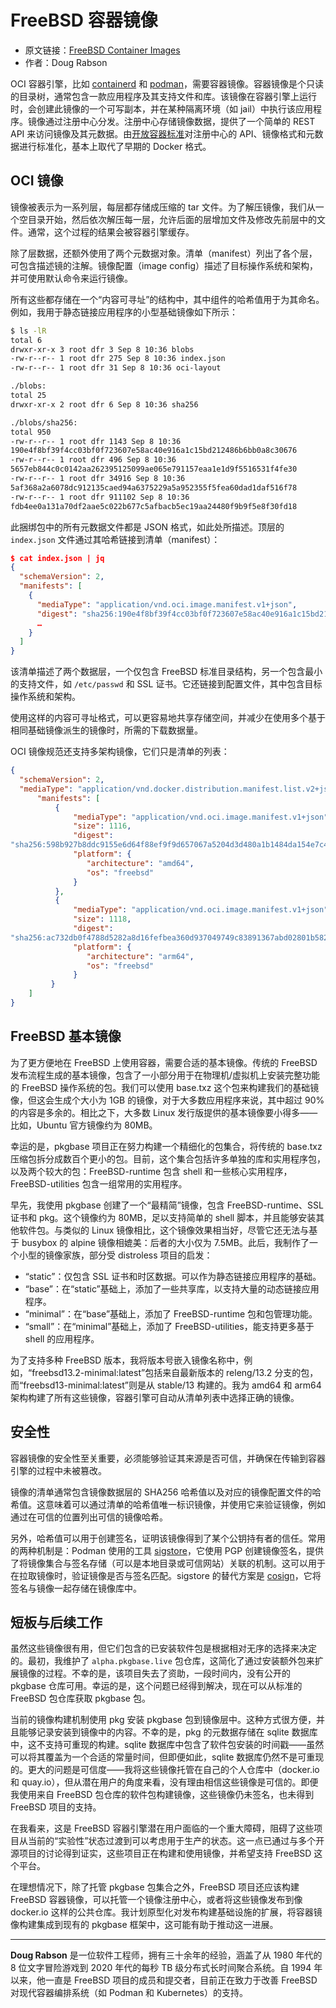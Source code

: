 # FreeBSD 容器镜像

- 原文链接：[FreeBSD Container Images](https://freebsdfoundation.org/our-work/journal/browser-based-edition/freebsd-14-0/freebsd-container-images/)
- 作者：Doug Rabson

OCI 容器引擎，比如 [containerd](https://containerd.io/) 和 [podman](https://podman.io/)，需要容器镜像。容器镜像是个只读的目录树，通常包含一款应用程序及其支持文件和库。该镜像在容器引擎上运行时，会创建此镜像的一个可写副本，并在某种隔离环境（如 jail）中执行该应用程序。镜像通过注册中心分发。注册中心存储镜像数据，提供了一个简单的 REST API 来访问镜像及其元数据。由[开放容器标准](https://opencontainers.org/)对注册中心的 API、镜像格式和元数据进行标准化，基本上取代了早期的 Docker 格式。

## OCI 镜像

镜像被表示为一系列层，每层都存储成压缩的 tar 文件。为了解压镜像，我们从一个空目录开始，然后依次解压每一层，允许后面的层增加文件及修改先前层中的文件。通常，这个过程的结果会被容器引擎缓存。

除了层数据，还额外使用了两个元数据对象。清单（manifest）列出了各个层，可包含描述镜的注解。镜像配置（image config）描述了目标操作系统和架构，并可使用默认命令来运行镜像。

所有这些都存储在一个“内容可寻址”的结构中，其中组件的哈希值用于为其命名。例如，我用于静态链接应用程序的小型基础镜像如下所示：

```sh
$ ls -lR
total 6
drwxr-xr-x 3 root dfr 3 Sep 8 10:36 blobs
-rw-r--r-- 1 root dfr 275 Sep 8 10:36 index.json
-rw-r--r-- 1 root dfr 31 Sep 8 10:36 oci-layout

./blobs:
total 25
drwxr-xr-x 2 root dfr 6 Sep 8 10:36 sha256

./blobs/sha256:
total 950
-rw-r--r-- 1 root dfr 1143 Sep 8 10:36
190e4f8bf39f4cc03bf0f723607e58ac40e916a1c15bd212486b6bb0a8c30676
-rw-r--r-- 1 root dfr 496 Sep 8 10:36
5657eb844c0c0142aa262395125099ae065e791157eaa1e1d9f5516531f4fe30
-rw-r--r-- 1 root dfr 34916 Sep 8 10:36
5af368a2a6078dc912135caed94a6375229a5a952355f5fea60dad1daf516f78
-rw-r--r-- 1 root dfr 911102 Sep 8 10:36
fdb4ee0a131a70df2aae5c022b677c5afbacb5ec19aa24480f9b9f5e8f30fd18
```

此捆绑包中的所有元数据文件都是 JSON 格式，如此处所描述。顶层的 `index.json` 文件通过其哈希链接到清单（manifest）：

```json
$ cat index.json | jq
{
  "schemaVersion": 2,
  "manifests": [
    {
      "mediaType": "application/vnd.oci.image.manifest.v1+json",
      "digest": "sha256:190e4f8bf39f4cc03bf0f723607e58ac40e916a1c15bd212486b6bb0a8c30676",
      …
    }
  ]
}
```

该清单描述了两个数据层，一个仅包含 FreeBSD 标准目录结构，另一个包含最小的支持文件，如 `/etc/passwd` 和 SSL 证书。它还链接到配置文件，其中包含目标操作系统和架构。

使用这样的内容可寻址格式，可以更容易地共享存储空间，并减少在使用多个基于相同基础镜像派生的镜像时，所需的下载数据量。

OCI 镜像规范还支持多架构镜像，它们只是清单的列表：

```json
{
  "schemaVersion": 2,
  "mediaType": "application/vnd.docker.distribution.manifest.list.v2+json",
      "manifests": [
          {
              "mediaType": "application/vnd.oci.image.manifest.v1+json",
              "size": 1116,
              "digest":
"sha256:598b927b8ddc9155e6d64f88ef9f9d657067a5204d3d480a1b1484da154e7c4",
              "platform": {
                 "architecture": "amd64",
                 "os": "freebsd"
              }
          },
          {
              "mediaType": "application/vnd.oci.image.manifest.v1+json",
              "size": 1118,
              "digest":
"sha256:ac732db0f4788d5282a8d16fefbea360d937049749c83891367abd02801b582",
              "platform": {
                 "architecture": "arm64",
                 "os": "freebsd"
              }
         }
    ]
}
```

## FreeBSD 基本镜像

为了更方便地在 FreeBSD 上使用容器，需要合适的基本镜像。传统的 FreeBSD 发布流程生成的基本镜像，包含了一小部分用于在物理机/虚拟机上安装完整功能的 FreeBSD 操作系统的包。我们可以使用 base.txz 这个包来构建我们的基础镜像，但这会生成个大小为 1GB 的镜像，对于大多数应用程序来说，其中超过 90% 的内容是多余的。相比之下，大多数 Linux 发行版提供的基本镜像要小得多——比如，Ubuntu 官方镜像约为 80MB。

幸运的是，pkgbase 项目正在努力构建一个精细化的包集合，将传统的 base.txz 压缩包拆分成数百个更小的包。目前，这个集合包括许多单独的库和实用程序包，以及两个较大的包：FreeBSD-runtime 包含 shell 和一些核心实用程序，FreeBSD-utilities 包含一组常用的实用程序。

早先，我使用 pkgbase 创建了一个“最精简”镜像，包含 FreeBSD-runtime、SSL 证书和 pkg。这个镜像约为 80MB，足以支持简单的 shell 脚本，并且能够安装其他软件包。与类似的 Linux 镜像相比，这个镜像效果相当好，尽管它还无法与基于 busybox 的 alpine 镜像相媲美：后者的大小仅为 7.5MB。此后，我制作了一个小型的镜像家族，部分受 distroless 项目的启发：

* “static”：仅包含 SSL 证书和时区数据。可以作为静态链接应用程序的基础。
* “base”：在“static”基础上，添加了一些共享库，以支持大量的动态链接应用程序。
* “minimal”：在“base”基础上，添加了 FreeBSD-runtime 包和包管理功能。
* “small”：在“minimal”基础上，添加了 FreeBSD-utilities，能支持更多基于 shell 的应用程序。

为了支持多种 FreeBSD 版本，我将版本号嵌入镜像名称中，例如，“freebsd13.2-minimal:latest”包括来自最新版本的 releng/13.2 分支的包，而“freebsd13-minimal:latest”则是从 stable/13 构建的。我为 amd64 和 arm64 架构构建了所有这些镜像，容器引擎可自动从清单列表中选择正确的镜像。

## 安全性

容器镜像的安全性至关重要，必须能够验证其来源是否可信，并确保在传输到容器引擎的过程中未被篡改。

镜像的清单通常包含镜像数据层的 SHA256 哈希值以及对应的镜像配置文件的哈希值。这意味着可以通过清单的哈希值唯一标识镜像，并使用它来验证镜像，例如通过在可信的位置列出可信的镜像哈希。

另外，哈希值可以用于创建签名，证明该镜像得到了某个公钥持有者的信任。常用的两种机制是：Podman 使用的工具 [sigstore](https://access.redhat.com/documentation/en-us/red_hat_enterprise_linux/8/html/building_running_and_managing_containers/assembly_signing-container-images_building-running-and-managing-containers)，它使用 PGP 创建镜像签名，提供了将镜像集合与签名存储（可以是本地目录或可信网站）关联的机制。这可以用于在拉取镜像时，验证镜像是否与签名匹配。sigstore 的替代方案是 [cosign](https://github.com/sigstore/cosign)，它将签名与镜像一起存储在镜像库中。

## 短板与后续工作

虽然这些镜像很有用，但它们包含的已安装软件包是根据相对无序的选择来决定的。最初，我维护了 `alpha.pkgbase.live` 包仓库，这简化了通过安装额外包来扩展镜像的过程。不幸的是，该项目失去了资助，一段时间内，没有公开的 pkgbase 仓库可用。幸运的是，这个问题已经得到解决，现在可以从标准的 FreeBSD 包仓库获取 pkgbase 包。

当前的镜像构建机制使用 pkg 安装 pkgbase 包到镜像层中。这种方式很方便，并且能够记录安装到镜像中的内容。不幸的是，pkg 的元数据存储在 sqlite 数据库中，这不支持可重现的构建。sqlite 数据库中包含了软件包安装的时间戳——虽然可以将其覆盖为一个合适的常量时间，但即便如此，sqlite 数据库仍然不是可重现的。更大的问题是可信度——我将这些镜像托管在自己的个人仓库中（docker.io 和 quay.io），但从潜在用户的角度来看，没有理由相信这些镜像是可信的。即便我使用来自 FreeBSD 包仓库的软件包构建镜像，这些镜像仍未签名，也未得到 FreeBSD 项目的支持。

在我看来，这是 FreeBSD 容器引擎潜在用户面临的一个重大障碍，阻碍了这些项目从当前的“实验性”状态过渡到可以考虑用于生产的状态。这一点已通过与多个开源项目的讨论得到证实，这些项目正在构建和使用镜像，并希望支持 FreeBSD 这个平台。

在理想情况下，除了托管 pkgbase 包集合之外，FreeBSD 项目还应该构建 FreeBSD 容器镜像，可以托管一个镜像注册中心，或者将这些镜像发布到像 docker.io 这样的公共仓库。我计划原型化对发布构建基础设施的扩展，将容器镜像构建集成到现有的 pkgbase 框架中，这可能有助于推动这一进展。

---

**Doug Rabson** 是一位软件工程师，拥有三十余年的经验，涵盖了从 1980 年代的 8 位文字冒险游戏到 2020 年代的每秒 TB 级分布式长时间聚合系统。自 1994 年以来，他一直是 FreeBSD 项目的成员和提交者，目前正在致力于改善 FreeBSD 对现代容器编排系统（如 Podman 和 Kubernetes）的支持。